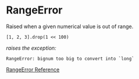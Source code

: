 # RangeError

Raised when a given numerical value is out of range.

    [1, 2, 3].drop(1 << 100)

*raises the exception:*

    RangeError: bignum too big to convert into `long`

[RangeError Reference](http://ruby-doc.org/core-2.5.0/RangeError.html)